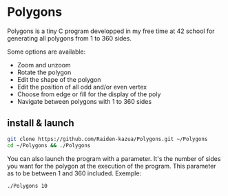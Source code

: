 # Polygons

Polygons is a tiny C program developped in my free time at 42 school for generating all polygons from 1 to 360 sides.

Some options are available:
* Zoom and unzoom
* Rotate the polygon
* Edit the shape of the polygon
* Edit the position of all odd and/or even vertex
* Choose from edge or fill for the display of the poly
* Navigate between polygons with 1 to 360 sides

## install & launch
```bash
git clone https://github.com/Raiden-kazua/Polygons.git ~/Polygons
cd ~/Polygons && ./Polygons
```
You can also launch the program with a parameter.
It's the number of sides you want for the polygon at the execution of the program.
This parameter as to be between 1 and 360 included.
Exemple:
```bash
./Polygons 10
```
